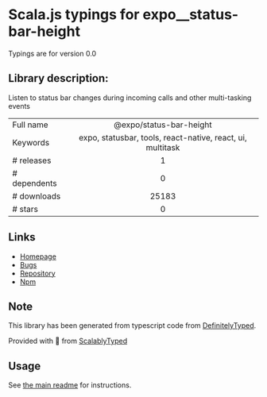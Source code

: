 
# Scala.js typings for expo__status-bar-height

Typings are for version 0.0

## Library description:
Listen to status bar changes during incoming calls and other multi-tasking events

|                    |                 |
| ------------------ | :-------------: |
| Full name          | @expo/status-bar-height |
| Keywords           | expo, statusbar, tools, react-native, react, ui, multitask |
| # releases         | 1 |
| # dependents       | 0 |
| # downloads        | 25183 |
| # stars            | 0 |

## Links
- [Homepage](https://github.com/expo/status-bar-height#readme)
- [Bugs](https://github.com/expo/status-bar-height/issues)
- [Repository](https://github.com/expo/status-bar-height)
- [Npm](https://www.npmjs.com/package/%40expo%2Fstatus-bar-height)
    


## Note
This library has been generated from typescript code from [DefinitelyTyped](https://definitelytyped.org).

Provided with :purple_heart: from [ScalablyTyped](https://github.com/oyvindberg/ScalablyTyped)

## Usage
See [the main readme](../../readme.md) for instructions.


